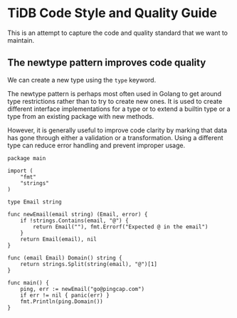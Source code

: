 # TiDB Code Style and Quality Guide

This is an attempt to capture the code and quality standard that we want to maintain.


## The newtype pattern improves code quality

We can create a new type using the `type` keyword.

The newtype pattern is perhaps most often used in Golang to get around type restrictions rather than to try to create new ones. It is used to create different interface implementations for a type or to extend a builtin type or a type from an existing package with new methods.

However, it is generally useful to improve code clarity by marking that data has gone through either a validation or a transformation. Using a different type can reduce error handling and prevent improper usage. 

```
package main

import (
    "fmt"
    "strings"
)

type Email string

func newEmail(email string) (Email, error) {
    if !strings.Contains(email, "@") {
        return Email(""), fmt.Errorf("Expected @ in the email")
    }
    return Email(email), nil
}

func (email Email) Domain() string {
    return strings.Split(string(email), "@")[1]
}

func main() {
    ping, err := newEmail("go@pingcap.com")
    if err != nil { panic(err) }
    fmt.Println(ping.Domain())
}
```
